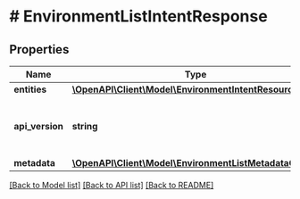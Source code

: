# # EnvironmentListIntentResponse

## Properties

Name | Type | Description | Notes
------------ | ------------- | ------------- | -------------
**entities** | [**\OpenAPI\Client\Model\EnvironmentIntentResource[]**](EnvironmentIntentResource.md) |  | [optional]
**api_version** | **string** | API Version of the Nutanix v3 API framework. | [default to '3.1.0']
**metadata** | [**\OpenAPI\Client\Model\EnvironmentListMetadataOutput**](EnvironmentListMetadataOutput.md) |  |

[[Back to Model list]](../../README.md#models) [[Back to API list]](../../README.md#endpoints) [[Back to README]](../../README.md)
